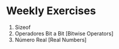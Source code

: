 # Weekly Exercises

1. Sizeof
2. Operadores Bit a Bit [Bitwise Operators]
3. Número Real [Real Numbers]